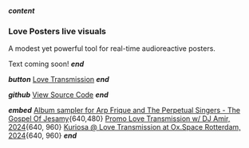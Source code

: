 ___content___
### Love Posters live visuals

A modest yet powerful tool for real-time audioreactive posters.

Text coming soon!
___end___

___button___
[Love Transmission](https://lovetransmission.nl/)
___end___

___github___
[View Source Code](https://github.com/lshoek/loveposters)
___end___

___embed___
[Album sampler for Arp Frique and The Perpetual Singers - The Gospel Of Jesamy](https://www.youtube.com/embed/yjYkbXnUUso){640,480}
[Promo Love Transmission w/ DJ Amir, 2024](https://www.youtube.com/embed/D9EaxYKKEls){640, 960}
[Kuriosa @ Love Transmission at Ox.Space Rotterdam, 2024](https://www.youtube.com/embed/1kYRzWLamxM){640, 960}
___end___
